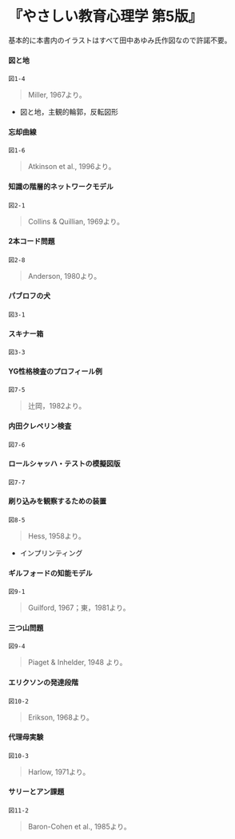 # 『やさしい教育心理学 第5版』

基本的に本書内のイラストはすべて田中あゆみ氏作図なので許諾不要。

#### 図と地
`図1-4`
> Miller, 1967より。
+ 図と地，主観的輪郭，反転図形

#### 忘却曲線
`図1-6`
> Atkinson et al., 1996より。

#### 知識の階層的ネットワークモデル
`図2-1`
> Collins & Quillian, 1969より。

#### 2本コード問題
`図2-8`
> Anderson, 1980より。

#### パブロフの犬
`図3-1`
> 

#### スキナー箱
`図3-3`
> 

#### YG性格検査のプロフィール例
`図7-5`
> 辻岡，1982より。

#### 内田クレペリン検査
`図7-6`
> 

#### ロールシャッハ・テストの模擬図版
`図7-7`
> 

#### 刷り込みを観察するための装置
`図8-5`
> Hess, 1958より。
+ インプリンティング

#### ギルフォードの知能モデル
`図9-1`
> Guilford, 1967；東，1981より。

#### 三つ山問題
`図9-4`
> Piaget & Inhelder, 1948 より。

#### エリクソンの発達段階
`図10-2`
> Erikson, 1968より。

#### 代理母実験
`図10-3`
> Harlow, 1971より。

#### サリーとアン課題
`図11-2`
> Baron-Cohen et al., 1985より。